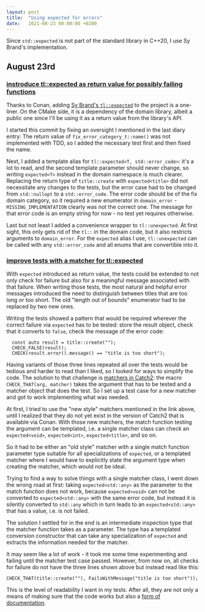 ```yaml
---
layout: post
title:  "Using expected for errors"
date:   2021-08-23 00:00:00 +0200
---
```


Since `std::expected` is not part of the standard library in C++20, I use Sy Brand's implementation.
<!--more-->

## August 23rd
### [instroduce tl::expected as return value for possibly failing functions](https://github.com/arnemertz/fix/commit/c15012cdb8663ccd53d7d7b3f51325e9da07f9ed)

Thanks to Conan, adding [Sy Brand's `tl::expected`](https://github.com/TartanLlama/expected) to the project is a one-liner. On the CMake side, it is a dependency of the domain library, albeit a public one since I'll be using it as a return value from the library's API.

I started this commit by fixing an oversight I mentioned in the last diary entry: The return value of `fix_error_category_t::name()` was not implemented with TDD, so I added the necessary test first and then fixed the name.

Next, I added a template alias for `tl::expected<T, std::error_code>`: it's a lot to read, and the second template parameter should never change, so writing `expected<T>` instead in the domain namespace is much clearer. Replacing the return type of `title::create` with `expected<title>` did not necessitate any changes to the tests, but the error case had to be changed from `std::nullopt` to a `std::error_code`. The error code should be of the fix domain category, so it required a new enumerator in `domain_error` - `MISSING_IMPLEMENTATION` clearly was not the correct one. The message for that error code is an empty string for now - no test yet requires otherwise.

Last but not least I added a convenience wrapper to `tl::unexpected`. At first sight, this only gets rid of the `tl::` in the domain code, but it also restricts arguments to `domain_error`. For the `expected` alias I use, `tl::unexpected` can be called with any `std::error_code` and all enums that are convertible into it.


### [improve tests with a matcher for tl::expected](https://github.com/arnemertz/fix/commit/2491b8e61007185c29bbb2da94e97e937ae412eb)

With `expected` introduced as return value, the tests could be extended to not only check for failure but also for a meaningful message associated with that failure. When writing those tests, the most natural and helpful error messages introduced the need to distinguish between titles that are too long or too short. The old "length out of bounds" enumerator had to be replaced by two new ones.

Writing the tests showed a pattern that would be required wherever the correct failure via `expected` has to be tested: store the result object, check that it converts to `false`, check the message of the error code:

```
  const auto result = title::create("");
  CHECK_FALSE(result);
  CHECK(result.error().message() == "title is too short");
```

Having variants of those three lines repeated all over the tests would be tedious and harder to read than I liked, so I looked for ways to simplify the code. The solution to that challenge is [matchers in Catch2](https://github.com/catchorg/Catch2/blob/devel/docs/matchers.md): the macro `CHECK_THAT(arg, matcher)` takes the argument that has to be tested and a matcher object that does the test. So I set up a test case for a new matcher and got to work implementing what was needed.

At first, I tried to use the "new style" matchers mentioned in the link above, until I realized that they do not yet exist in the version of Catch2 that is available via Conan. With those new matchers, the match function testing the argument can be templated, i.e. a single matcher class can check an `expected<void>`, `expected<int>`, `expected<title>`, and so on.

So it had to be either an "old style" matcher with a single match function parameter type suitable for all specializations of `expected`, or a templated matcher where I would have to explicitly state the argument type when creating the matcher, which would not be ideal.

Trying to find a way to solve things with a single matcher class, I went down the wrong road at first: taking `expected<std::any>` as the parameter to the match function does not work, because `expected<void>` can not be converted to `expected<std::any>` with the same error code, but instead it is silently converted to `std::any` which in turn leads to an `expected<std::any>` that has a value, i.e. is not failed.

The solution I settled for in the end is an intermediate inspection type that the matcher function takes as a parameter. The type has a templated conversion constructor that can take any specialization of `expected` and extracts the information needed for the matcher.

It may seem like a lot of work - it took me some time experimenting and failing until the matcher test case passed. However, from now on, all checks for failure do not have the three lines shown above but instead read like this:

```
CHECK_THAT(title::create(""), FailsWithMessage("title is too short"));
```

This is the level of readability I want in my tests. After all, they are not only a means of making sure that the code works but also a [form of documentation](https://arne-mertz.de/2015/05/purposes-of-unit-tests/#Documenting_the_code).
